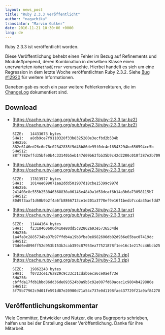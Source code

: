 ```yaml
---
layout: news_post
title: "Ruby 2.3.3 veröffentlicht"
author: "nagachika"
translator: "Marvin Gülker"
date: 2016-11-21 10:30:00 +0000
lang: de
---
```


Ruby 2.3.3 ist veröffentlicht worden.

Diese Veröffentlichung behebt einen Fehler im Bezug auf Refinements
und Module#prepend, deren Kombination in derselben Klasse einen
unerwarteten `NoMethodError` verursachte.
Hierbei handelt es sich um eine Regression in dem letzte Woche
veröffentlichten Ruby 2.3.2. Siehe [Bug
#12920](https://bugs.ruby-lang.org/issues/12920) für weitere
Informationen.

Daneben gab es noch ein paar weitere Fehlerkorrekturen, die im
[ChangeLog](http://svn.ruby-lang.org/repos/ruby/tags/v2_3_3/ChangeLog)
dokumentiert sind.

## Download

* [https://cache.ruby-lang.org/pub/ruby/2.3/ruby-2.3.3.tar.bz2](https://cache.ruby-lang.org/pub/ruby/2.3/ruby-2.3.3.tar.bz2)

      SIZE:   14433673 bytes
      SHA1:   a8db9ce7f9110320f33b8325200e3ecfbd2b534b
      SHA256: 882e6146ed26c6e78c02342835f5d46b86de95f0dc4e16543294bc656594cc5b
      SHA512: 88f7782effd35bfe0b4c33140b5eb147d09b63fbb35b9c42d2200c010f387e2b70984ead1eca86569e8ec31f08b35289d440c0ca76b662dadb760f848e863d91

* [https://cache.ruby-lang.org/pub/ruby/2.3/ruby-2.3.3.tar.gz](https://cache.ruby-lang.org/pub/ruby/2.3/ruby-2.3.3.tar.gz)

      SIZE:   17813577 bytes
      SHA1:   1014ee699071aa2ddd501907d18cbe15399c997d
      SHA256: 241408c8c555b258846368830a06146e4849a1d58dcaf6b14a3b6a73058115b7
      SHA512: 80d9f3aaf1d60b9b2f4a6fb8866713ce1e201a3778ef9e16f1bedb7ccda35aefdd7babffbed1560263bd95ddcfe948f0c9967b5077a89db8b2e18cacc7323975

* [https://cache.ruby-lang.org/pub/ruby/2.3/ruby-2.3.3.tar.xz](https://cache.ruby-lang.org/pub/ruby/2.3/ruby-2.3.3.tar.xz)

      SIZE:   11444164 bytes
      SHA1:   f2318460606d410e80dd5c82862a93e5736534de
      SHA256: 1a4fa8c2885734ba37b97ffdb4a19b8fba0e8982606db02d936e65bac07419dc
      SHA512: 73dd6ed896ff52d953b153b2cab359c87953ea77521878f1ee16c1e217cc46bcb253100debe61ba631e6ffa0bc773e592d603a374508ed5189a311136ccd8d20

* [https://cache.ruby-lang.org/pub/ruby/2.3/ruby-2.3.3.zip](https://cache.ruby-lang.org/pub/ruby/2.3/ruby-2.3.3.zip)

      SIZE:   19862248 bytes
      SHA1:   f0723ce176a829c9c33c31cdab6eca6ce0aef73e
      SHA256: cbffda17fdb1bbd86dd36de093524b0a9b5c92e007fd60acac1c9804b429886e
      SHA512: 5f75b77962c9d01fe591d87e20900d71a54c737e0d1198fae437729f21a9af84278a91ee73e850b5f49361b3cbf48af7a0a3ed9920cce932b58fd8e2420d5b26

## Veröffentlichungskommentar

Viele Committer, Entwickler und Nutzer, die uns Bugreports schrieben,
halfen uns bei der Erstellung dieser Veröffentlichung.
Danke für ihre Mitarbeit.
